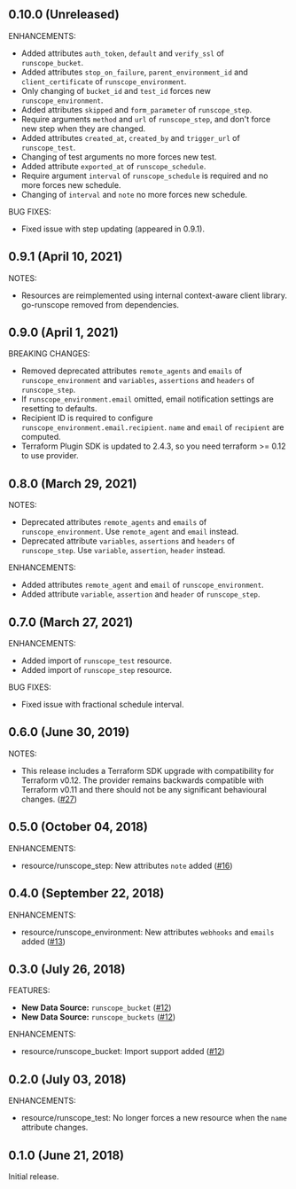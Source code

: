 ## 0.10.0 (Unreleased)

ENHANCEMENTS:

* Added attributes `auth_token`, `default` and `verify_ssl` of `runscope_bucket`.
* Added attributes `stop_on_failure`, `parent_environment_id` and `client_certificate` of `runscope_environment`.
* Only changing of `bucket_id` and `test_id` forces new `runscope_environment`.
* Added attributes `skipped` and `form_parameter` of `runscope_step`.
* Require arguments `method` and `url` of `runscope_step`, and don't force new step when they are changed.
* Added attributes `created_at`, `created_by` and `trigger_url` of `runscope_test`.
* Changing of test arguments no more forces new test.
* Added attribute `exported_at` of `runscope_schedule`.
* Require argument `interval` of `runscope_schedule` is required and no more forces new schedule.
* Changing of `interval` and `note` no more forces new schedule.

BUG FIXES:

* Fixed issue with step updating (appeared in 0.9.1).

## 0.9.1 (April 10, 2021)

NOTES:

* Resources are reimplemented using internal context-aware client library.
  go-runscope removed from dependencies.

## 0.9.0 (April 1, 2021)

BREAKING CHANGES:

* Removed deprecated attributes `remote_agents` and `emails` of `runscope_environment`
  and `variables`, `assertions` and `headers` of `runscope_step`.
* If `runscope_environment.email` omitted, email notification settings are resetting to defaults.
* Recipient ID is required to configure `runscope_environment.email.recipient`.
  `name` and `email` of `recipient` are computed.
* Terraform Plugin SDK is updated to 2.4.3, so you need terraform >= 0.12 to use provider.

## 0.8.0 (March 29, 2021)

NOTES:

* Deprecated attributes `remote_agents` and `emails` of `runscope_environment`.
  Use `remote_agent` and `email` instead.
* Deprecated attribute `variables`, `assertions` and `headers` of `runscope_step`.
  Use `variable`, `assertion`, `header` instead.

ENHANCEMENTS:

* Added attributes `remote_agent` and `email` of `runscope_environment`.
* Added attribute `variable`, `assertion` and `header` of `runscope_step`.

## 0.7.0 (March 27, 2021)

ENHANCEMENTS:

* Added import of `runscope_test` resource.
* Added import of `runscope_step` resource.

BUG FIXES:

* Fixed issue with fractional schedule interval.

## 0.6.0 (June 30, 2019)

NOTES:

* This release includes a Terraform SDK upgrade with compatibility for Terraform v0.12. The provider remains backwards compatible with Terraform v0.11 and there should not be any significant behavioural changes. ([#27](https://github.com/terraform-providers/terraform-provider-runscope/issues/27))

## 0.5.0 (October 04, 2018)
ENHANCEMENTS:

*  resource/runscope_step: New attributes `note` added ([#16](https://github.com/terraform-providers/terraform-provider-runscope/pull/16))

## 0.4.0 (September 22, 2018)
ENHANCEMENTS:

*  resource/runscope_environment: New attributes `webhooks` and `emails` added ([#13](https://github.com/terraform-providers/terraform-provider-runscope/pull/13))
## 0.3.0 (July 26, 2018)

FEATURES:

* **New Data Source:** `runscope_bucket` ([#12](https://github.com/terraform-providers/terraform-provider-runscope/issues/12))
* **New Data Source:** `runscope_buckets` ([#12](https://github.com/terraform-providers/terraform-provider-runscope/issues/12))

ENHANCEMENTS:

*  resource/runscope_bucket: Import support added ([#12](https://github.com/terraform-providers/terraform-provider-runscope/issues/12))

## 0.2.0 (July 03, 2018)

ENHANCEMENTS:

* resource/runscope_test: No longer forces a new resource when the `name` attribute changes.

## 0.1.0 (June 21, 2018)

Initial release.

